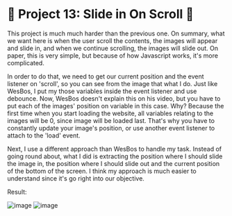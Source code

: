
# 🎯 Project 13: Slide in On Scroll 🥁

This project is much much harder than the previous one. On summary, what we want here is when the user scroll the contents, the images will appear and slide in, and when we continue scrolling, the images will slide out. On paper, this is very simple, but because of how Javascript works, it's more complicated.

In order to do that, we need to get our current position and the event listener on 'scroll', so you can see from the image that what I do. Just like WesBos, I put my those variables inside the event listener and use debounce. Now, WesBos doesn't explain this on his video, but you have to put each of the images' position on variable in this case. Why? Because the first time when you start loading the website, all variables relating to the images will be 0, since image will be loaded last. That's why you have to constantly update your image's position, or use another event listener to attach to the 'load' event. 

Next, I use a different approach than WesBos to handle my task. Instead of going round about, what I did is extracting the position where I should slide the image in, the position where I should slide out and the current position of the bottom of the screen. I think my approach is much easier to understand since it's go right into our objective.

Result:

![image](https://github.com/user-attachments/assets/277753ea-8349-46e1-b6d9-4512ae3be54a)
![image](https://github.com/user-attachments/assets/83843691-db36-47f8-8879-2d835e55b1f0)

